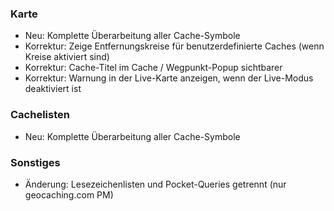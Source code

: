 ### Karte
- Neu: Komplette Überarbeitung aller Cache-Symbole
- Korrektur: Zeige Entfernungskreise für benutzerdefinierte Caches (wenn Kreise aktiviert sind)
- Korrektur: Cache-Titel im Cache / Wegpunkt-Popup sichtbarer
- Korrektur: Warnung in der Live-Karte anzeigen, wenn der Live-Modus deaktiviert ist

### Cachelisten
- Neu: Komplette Überarbeitung aller Cache-Symbole

### Sonstiges
- Änderung: Lesezeichenlisten und Pocket-Queries getrennt (nur geocaching.com PM)
